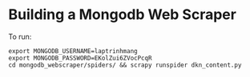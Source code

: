 # Building a Mongodb Web Scraper

To run:

```
export MONGODB_USERNAME=laptrinhmang
export MONGODB_PASSWORD=EKolZui6ZVocPcqR
cd mongodb_webscraper/spiders/ && scrapy runspider dkn_content.py
```
